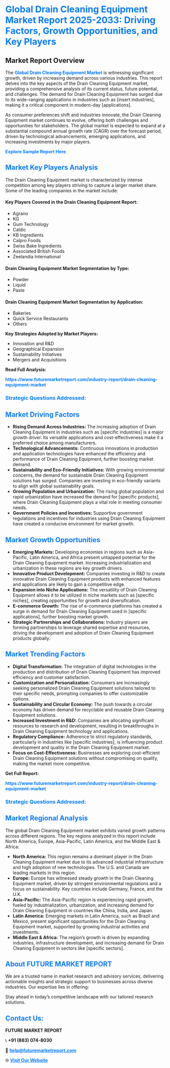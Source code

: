 <h1 style="color: #007BFF;">Global Drain Cleaning Equipment Market Report 2025-2033: Driving Factors, Growth Opportunities, and Key Players</h1>

<section id="overview">
<h2>Market Report Overview</h2>
<p>The <a href="https://www.futuremarketreport.com/industry-report/drain-cleaning-equipment-market" style="color: #007BFF; text-decoration: none;"><strong>Global Drain Cleaning Equipment Market</strong></a> is witnessing significant growth, driven by increasing demand across various industries. This report delves into the key aspects of the Drain Cleaning Equipment market, providing a comprehensive analysis of its current status, future potential, and challenges. The demand for Drain Cleaning Equipment has surged due to its wide-ranging applications in industries such as [insert industries], making it a critical component in modern-day [applications].</p>
<p>As consumer preferences shift and industries innovate, the Drain Cleaning Equipment market continues to evolve, offering both challenges and opportunities for stakeholders. The global market is expected to expand at a substantial compound annual growth rate (CAGR) over the forecast period, driven by technological advancements, emerging applications, and increasing investments by major players.</p>
</section>

<section id="overview">
<p><a href="https://www.futuremarketreport.com/request-sample/reportId=34469" style="color: #007BFF; text-decoration: none;"><strong>Explore Sample Report Here</strong></a></p>
</section>

<section id="key-players">
<h2 style="color: #007BFF;">Market Key Players Analysis</h2>
<p>The Drain Cleaning Equipment market is characterized by intense competition among key players striving to capture a larger market share. Some of the leading companies in the market include:</p>
<h4>Key Players Covered in the Drain Cleaning Equipment Report:</h4>
<ul><li>Agrano</li><li>KG</li><li>Gum Technology</li><li>Caldic</li><li>KB Ingredients</li><li>Calpro Foods</li><li>Swiss Bake Ingredients</li><li>Associated British Foods</li><li>Zeelandia International</li></ul>
<h4>Drain Cleaning Equipment Market Segmentation by Type:</h4>
<ul><li>Powder</li><li>Liquid</li><li>Paste</li></ul>

<h4>Drain Cleaning Equipment Market Segmentation by Application:</h4>
<ul><li>Bakeries</li><li>Quick Service Restaurants</li><li>Others</li></ul>
<p><strong>Key Strategies Adopted by Market Players:</strong></p>
<ul>
<li>Innovation and R&D</li>
<li>Geographical Expansion</li>
<li>Sustainability Initiatives</li>
<li>Mergers and Acquisitions</li>
</ul>
</section>

<section>
<p><strong>Read Full Analysis: </strong></p><a href="https://www.futuremarketreport.com/industry-report/drain-cleaning-equipment-market" style="color: #007BFF; text-decoration: none;"><strong>https://www.futuremarketreport.com/industry-report/drain-cleaning-equipment-market</strong></a>
<h3 style="color: #007BFF;">Strategic Questions Addressed:</h3>
</section>

<section id="driving-factors">
<h2 style="color: #007BFF;">Market Driving Factors</h2>
<ul>
<li><strong>Rising Demand Across Industries:</strong> The increasing adoption of Drain Cleaning Equipment in industries such as [specific industries] is a major growth driver. Its versatile applications and cost-effectiveness make it a preferred choice among manufacturers.</li>
<li><strong>Technological Advancements:</strong> Continuous innovations in production and application technologies have enhanced the efficiency and performance of Drain Cleaning Equipment, further boosting market demand.</li>
<li><strong>Sustainability and Eco-Friendly Initiatives:</strong> With growing environmental concerns, the demand for sustainable Drain Cleaning Equipment solutions has surged. Companies are investing in eco-friendly variants to align with global sustainability goals.</li>
<li><strong>Growing Population and Urbanization:</strong> The rising global population and rapid urbanization have increased the demand for [specific products], where Drain Cleaning Equipment plays a vital role in meeting consumer needs.</li>
<li><strong>Government Policies and Incentives:</strong> Supportive government regulations and incentives for industries using Drain Cleaning Equipment have created a conducive environment for market growth.</li>
</ul>
</section>

<section id="growth-opportunities">
<h2 style="color: #007BFF;">Market Growth Opportunities</h2>
<ul>
<li><strong>Emerging Markets:</strong> Developing economies in regions such as Asia-Pacific, Latin America, and Africa present untapped potential for the Drain Cleaning Equipment market. Increasing industrialization and urbanization in these regions are key growth drivers.</li>
<li><strong>Innovative Product Development:</strong> Companies investing in R&D to create innovative Drain Cleaning Equipment products with enhanced features and applications are likely to gain a competitive edge.</li>
<li><strong>Expansion into Niche Applications:</strong> The versatility of Drain Cleaning Equipment allows it to be utilized in niche markets such as [specific niches], creating opportunities for growth and diversification.</li>
<li><strong>E-commerce Growth:</strong> The rise of e-commerce platforms has created a surge in demand for Drain Cleaning Equipment used in [specific applications], further boosting market growth.</li>
<li><strong>Strategic Partnerships and Collaborations:</strong> Industry players are forming partnerships to leverage shared expertise and resources, driving the development and adoption of Drain Cleaning Equipment products globally.</li>
</ul>
</section>

<section id="trending-factors">
<h2 style="color: #007BFF;">Market Trending Factors</h2>
<ul>
<li><strong>Digital Transformation:</strong> The integration of digital technologies in the production and distribution of Drain Cleaning Equipment has improved efficiency and customer satisfaction.</li>
<li><strong>Customization and Personalization:</strong> Consumers are increasingly seeking personalized Drain Cleaning Equipment solutions tailored to their specific needs, prompting companies to offer customizable options.</li>
<li><strong>Sustainability and Circular Economy:</strong> The push towards a circular economy has driven demand for recyclable and reusable Drain Cleaning Equipment solutions.</li>
<li><strong>Increased Investment in R&D:</strong> Companies are allocating significant resources to research and development, resulting in breakthroughs in Drain Cleaning Equipment technology and applications.</li>
<li><strong>Regulatory Compliance:</strong> Adherence to strict regulatory standards, particularly in industries like [specific industries], is influencing product development and quality in the Drain Cleaning Equipment market.</li>
<li><strong>Focus on Cost-Effectiveness:</strong> Businesses are exploring cost-efficient Drain Cleaning Equipment solutions without compromising on quality, making the market more competitive.</li>
</ul>
</section>

<section>
<p><strong>Get Full Report: </strong></p><a href="https://www.futuremarketreport.com/industry-report/drain-cleaning-equipment-market" style="color: #007BFF; text-decoration: none;"><strong>https://www.futuremarketreport.com/industry-report/drain-cleaning-equipment-market</strong></a>
<h3 style="color: #007BFF;">Strategic Questions Addressed:</h3>
</section>


<section id="regional-analysis">
<h2 style="color: #007BFF;">Market Regional Analysis</h2>
<p>The global Drain Cleaning Equipment market exhibits varied growth patterns across different regions. The key regions analyzed in this report include North America, Europe, Asia-Pacific, Latin America, and the Middle East & Africa:</p>
<ul>
<li><strong>North America:</strong> This region remains a dominant player in the Drain Cleaning Equipment market due to its advanced industrial infrastructure and high adoption of new technologies. The U.S. and Canada are leading markets in this region.</li>
<li><strong>Europe:</strong> Europe has witnessed steady growth in the Drain Cleaning Equipment market, driven by stringent environmental regulations and a focus on sustainability. Key countries include Germany, France, and the U.K.</li>
<li><strong>Asia-Pacific:</strong> The Asia-Pacific region is experiencing rapid growth, fueled by industrialization, urbanization, and increasing demand for Drain Cleaning Equipment in countries like China, India, and Japan.</li>
<li><strong>Latin America:</strong> Emerging markets in Latin America, such as Brazil and Mexico, present significant opportunities for the Drain Cleaning Equipment market, supported by growing industrial activities and investments.</li>
<li><strong>Middle East & Africa:</strong> The region’s growth is driven by expanding industries, infrastructure development, and increasing demand for Drain Cleaning Equipment in sectors like [specific sectors].</li>
</ul>
</section>

<footer>
<h2 style="color: #007BFF;">About FUTURE MARKET REPORT</h2>
<p>We are a trusted name in market research and advisory services, delivering actionable insights and strategic support to businesses across diverse industries. Our expertise lies in offering:</p>

<p>Stay ahead in today’s competitive landscape with our tailored research solutions.</p>

<h2 style="color: #007BFF;">Contact Us:</h2>
<p><strong>FUTURE MARKET REPORT</strong></p>
<p>📞 <strong>+91 (883) 074-8030</strong></p>
<p>📧 <strong><a href="mailto:help@futuremarketreport.com" style="color: #007BFF;">help@futuremarketreport.com</a></strong></p>
<p>🌐 <strong><a href="https://www.futuremarketreport.com/" style="color: #007BFF;">Visit Our Website</a></strong></p>
</footer>